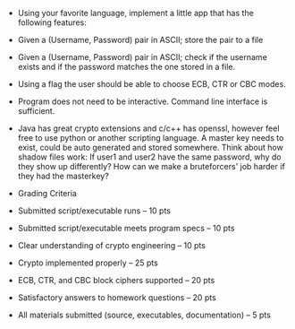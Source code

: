 * Using your favorite language, implement a little app that has the following features:

 * Given a (Username, Password) pair in ASCII; store the pair to a file
 * Given a (Username, Password) pair in ASCII; check if the username exists and if the password matches the one stored in a file.
 * Using a flag the user should be able to choose ECB, CTR or CBC modes.
 * Program does not need to be interactive. Command line interface is sufficient.
 * Java has great crypto extensions and c/c++ has openssl, however feel free to use python or another scripting language. A master key needs to exist, could be auto generated and stored somewhere. Think about how shadow files work: If user1 and user2 have the same password, why do they show up differently? How can we make a bruteforcers' job harder if they had the masterkey?

* Grading Criteria

 * Submitted script/executable runs – 10 pts
 * Submitted script/executable meets program specs – 10 pts
 * Clear understanding of crypto engineering – 10 pts
 * Crypto implemented properly – 25 pts
 * ECB, CTR, and CBC block ciphers supported – 20 pts
 * Satisfactory answers to homework questions – 20 pts
 * All materials submitted (source, executables, documentation) – 5 pts

